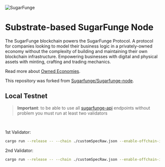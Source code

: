 ![SugarFunge](/docs/sf-name.png)

# Substrate-based SugarFunge Node

The SugarFunge blockchain powers the SugarFunge Protocol. A protocol for companies looking to model their business logic in a privately-owned economy without the complexity of building and maintaining their own blockchain infrastructure. Empowering businesses with digital and physical assets with minting, crafting and trading mechanics.

Read more about [Owned Economies](https://github.com/SugarFunge/OwnedEconomies).

This repository was forked from [Sugarfunge/Sugarfunge-node](https://github.com/SugarFunge/sugarfunge-node).

## Local Testnet

> **Important**: to be able to use all [sugarfunge-api](https://github.com/functionland/sugarfunge-api) endpoints without problem you must run at least two validators

<br/>

1st Validator:

```bash
cargo run --release -- --chain ./customSpecRaw.json --enable-offchain-indexing true --base-path=.tmp/node01 --port=30334 --rpc-port 9944 --rpc-cors=all --rpc-methods=Unsafe --rpc-external --validator --name "${1st Validator Name}" --node-key=${1st Validator Node key} --password-filename "${path to file}"
```

2nd Validator:

```bash
cargo run --release -- --chain ./customSpecRaw.json --enable-offchain-indexing true --base-path=.tmp/node02 --port=30335 --rpc-port 9945 --rpc-cors=all --rpc-methods=Unsafe --rpc-external --bootnodes /ip4/127.0.0.1/tcp/30334/p2p/${1st Validator Local node identity} --validator --name "${2nd Validator Name}" --node-key=${2nd Validator Node key} --password-filename "${path to file}"
```

[//]: # "SBP-M1 review: insufficient documentation"
[//]: # "SBP-M1 review: `docker run functionland/node:release` fails with `/run_node.sh: 11: wait: Illegal option -n`"
